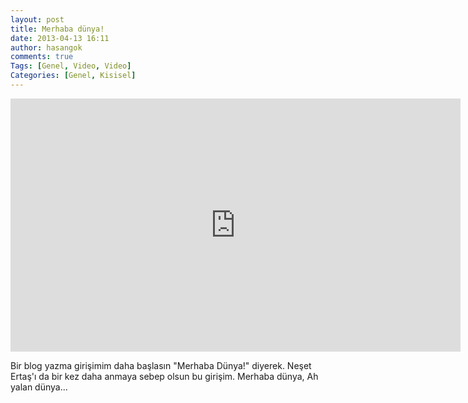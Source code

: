 ```yaml
---
layout: post
title: Merhaba dünya!
date: 2013-04-13 16:11
author: hasangok
comments: true
Tags: [Genel, Video, Video]
Categories: [Genel, Kisisel]
---
```

<iframe width="720" height="405" src="https://www.youtube.com/embed/haibIAXpkz8" frameborder="0" allowfullscreen></iframe>

Bir blog yazma girişimim daha başlasın "Merhaba Dünya!" diyerek. Neşet Ertaş'ı da bir kez daha anmaya sebep olsun bu girişim. Merhaba dünya, Ah yalan dünya...
